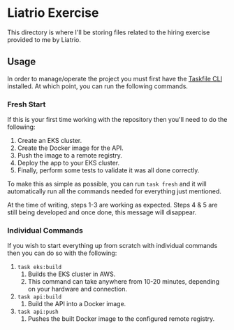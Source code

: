 # Liatrio Exercise

This directory is where I'll be storing files related to the hiring exercise provided to me by Liatrio.

## Usage

In order to manage/operate the project you must first have the [Taskfile CLI][0] installed. At which point, you can run the following commands.

### Fresh Start

If this is your first time working with the repository then you'll need to do the following:

1. Create an EKS cluster.
2. Create the Docker image for the API.
3. Push the image to a remote registry.
4. Deploy the app to your EKS cluster.
5. Finally, perform some tests to validate it was all done correctly.

To make this as simple as possible, you can run `task fresh` and it will automatically run all the commands needed for everything just mentioned.

At the time of writing, steps 1-3 are working as expected. Steps 4 & 5 are still being developed and once done, this message will disappear.

### Individual Commands

If you wish to start everything up from scratch with individual commands then you can do so with the following:

1. `task eks:build`
   1. Builds the EKS cluster in AWS.
   2. This command can take anywhere from 10-20 minutes, depending on your hardware and connection.
2. `task api:build`
   1. Build the API into a Docker image.
3. `task api:push`
   1. Pushes the built Docker image to the configured remote registry.


[0]: https://taskfile.dev/installation
